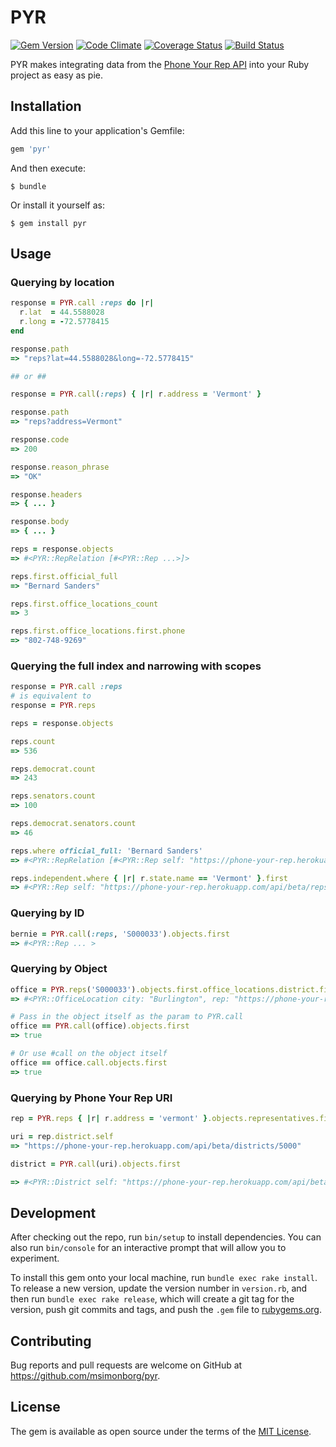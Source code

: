 # PYR
[![Gem Version](https://badge.fury.io/rb/pyr.svg)](https://badge.fury.io/rb/pyr)
[![Code Climate](https://codeclimate.com/github/msimonborg/pyr/badges/gpa.svg)](https://codeclimate.com/github/msimonborg/pyr)
[![Coverage Status](https://coveralls.io/repos/github/msimonborg/pyr/badge.svg?branch=master)](https://coveralls.io/github/msimonborg/pyr?branch=master)
[![Build Status](https://travis-ci.org/msimonborg/pyr.svg?branch=master)](https://travis-ci.org/msimonborg/pyr)

PYR makes integrating data from the [Phone Your Rep API](https://www.github.com/phoneyourrep/phone-your-rep-api) into your Ruby project as easy as pie.

## Installation

Add this line to your application's Gemfile:

```ruby
gem 'pyr'
```

And then execute:

    $ bundle

Or install it yourself as:

    $ gem install pyr

## Usage

### Querying by location
```ruby
response = PYR.call :reps do |r|
  r.lat  = 44.5588028
  r.long = -72.5778415
end

response.path
=> "reps?lat=44.5588028&long=-72.5778415"

## or ##

response = PYR.call(:reps) { |r| r.address = 'Vermont' }

response.path
=> "reps?address=Vermont"

response.code
=> 200

response.reason_phrase
=> "OK"

response.headers
=> { ... }

response.body
=> { ... }

reps = response.objects
=> #<PYR::RepRelation [#<PYR::Rep ...>]>

reps.first.official_full
=> "Bernard Sanders"

reps.first.office_locations_count
=> 3

reps.first.office_locations.first.phone
=> "802-748-9269"
```

### Querying the full index and narrowing with scopes
```ruby
response = PYR.call :reps
# is equivalent to
response = PYR.reps

reps = response.objects

reps.count
=> 536

reps.democrat.count
=> 243

reps.senators.count
=> 100

reps.democrat.senators.count
=> 46

reps.where official_full: 'Bernard Sanders'
=> #<PYR::RepRelation [#<PYR::Rep self: "https://phone-your-rep.herokuapp.com/api/beta/reps/S000033", state: #<PYR::State:0x007fdb11d42580>, district: nil, active: true, bioguide_id: "S000033", official_full: "Bernard Sanders", role: "United States Senator", party: "Independent", senate_class: "01", last: "Sanders", first: "Bernard", middle: nil, nickname: "Bernie", suffix: nil, contact_form: "http://www.sanders.senate.gov/contact/", url: "https://www.sanders.senate.gov", photo: "https://phoneyourrep.github.io/images/congress/450x550/S000033.jpg", twitter: "SenSanders", facebook: "senatorsanders", youtube: "senatorsanders", instagram: nil, googleplus: nil, twitter_id: "29442313", facebook_id: nil, youtube_id: "UCD_DaKNac0Ta-2PeHuoQ1uA", instagram_id: nil, office_locations_count: 3>]>

reps.independent.where { |r| r.state.name == 'Vermont' }.first
=> #<PYR::Rep self: "https://phone-your-rep.herokuapp.com/api/beta/reps/S000033", state: #<PYR::State:0x007fdb11d42580>, district: nil, active: true, bioguide_id: "S000033", official_full: "Bernard Sanders", role: "United States Senator", party: "Independent", senate_class: "01", last: "Sanders", first: "Bernard", middle: nil, nickname: "Bernie", suffix: nil, contact_form: "http://www.sanders.senate.gov/contact/", url: "https://www.sanders.senate.gov", photo: "https://phoneyourrep.github.io/images/congress/450x550/S000033.jpg", twitter: "SenSanders", facebook: "senatorsanders", youtube: "senatorsanders", instagram: nil, googleplus: nil, twitter_id: "29442313", facebook_id: nil, youtube_id: "UCD_DaKNac0Ta-2PeHuoQ1uA", instagram_id: nil, office_locations_count: 3>
```

### Querying by ID
```ruby
bernie = PYR.call(:reps, 'S000033').objects.first
=> #<PYR::Rep ... >
```

### Querying by Object
```ruby
office = PYR.reps('S000033').objects.first.office_locations.district.first
=> #<PYR::OfficeLocation city: "Burlington", rep: "https://phone-your-rep.herokuapp.com/api/beta/reps/S000033", active: true, office_id: "S000033-burlington", bioguide_id: "S000033", office_type: "district", distance: nil, building: "", address: "1 Church St.", suite: "3rd Floor", city: "Burlington", state: "VT", zip: "05401", phone: "802-862-0697", fax: "802-860-6370", hours: "", latitude: 44.4802081, longitude: -73.2130702, v_card_link: "https://phone-your-rep.herokuapp.com/v_cards/S000033-burlington", downloads: 14, qr_code_link: "https://s3.amazonaws.com/phone-your-rep-images/S000033_burlington.png">

# Pass in the object itself as the param to PYR.call
office == PYR.call(office).objects.first
=> true

# Or use #call on the object itself
office == office.call.objects.first
=> true
```

### Querying by Phone Your Rep URI
```ruby
rep = PYR.reps { |r| r.address = 'vermont' }.objects.representatives.first

uri = rep.district.self
=> "https://phone-your-rep.herokuapp.com/api/beta/districts/5000"

district = PYR.call(uri).objects.first

=> #<PYR::District self: "https://phone-your-rep.herokuapp.com/api/beta/districts/5000", full_code: "5000", code: "00", state_code: "50">
```

## Development

After checking out the repo, run `bin/setup` to install dependencies. You can also run `bin/console` for an interactive prompt that will allow you to experiment.

To install this gem onto your local machine, run `bundle exec rake install`. To release a new version, update the version number in `version.rb`, and then run `bundle exec rake release`, which will create a git tag for the version, push git commits and tags, and push the `.gem` file to [rubygems.org](https://rubygems.org).

## Contributing

Bug reports and pull requests are welcome on GitHub at https://github.com/msimonborg/pyr.


## License

The gem is available as open source under the terms of the [MIT License](http://opensource.org/licenses/MIT).
